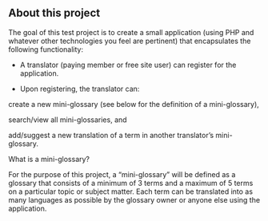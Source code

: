 
## About this project

The goal of this test project is to create a small application (using PHP and whatever other technologies you feel are pertinent) that encapsulates the following functionality:

- A translator (paying member or free site user) can register for the application.

- Upon registering, the translator can:

create a new mini-glossary (see below for the definition of a mini-glossary),

search/view all mini-glossaries, and

add/suggest a new translation of a term in another translator’s mini-glossary.

What is a mini-glossary?

For the purpose of this project, a “mini-glossary” will be defined as a glossary that consists of a minimum of 3 terms and a maximum of 5 terms on a particular topic or subject matter. Each term can be translated into as many languages as possible by the glossary owner or anyone else using the application.

